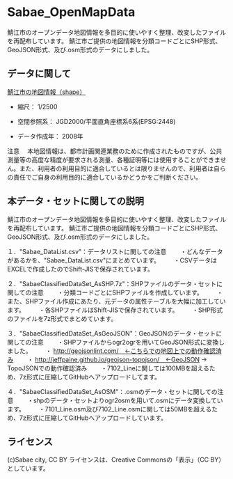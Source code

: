Sabae_OpenMapData
=================

鯖江市のオープンデータ地図情報を多目的に使いやすく整理、改変したファイルを再配布しています。
鯖江市ご提供の地図情報を分類コードごとにSHP形式、GeoJSON形式、及び.osm形式のデータにしました。


データに関して
--------------
[鯖江市の地図情報（shape）](http://www.city.sabae.fukui.jp/pageview.html?id=13892)

* 縮尺： 1/2500

* 空間参照系： JGD2000/平面直角座標系6系(EPSG:2448)

* データ作成年： 2008年


注意
　本地図情報は、都市計画関連業務のために作成されたものですが、公共測量等の高度な精度が要求される測量、各種証明等には使用することができません。また、利用者の利用目的に適合しているとは限りませんので、利用者は自らの責任でご自身の利用目的に適合しているかどうかをご判断ください。





本データ・セットに関しての説明
------------------------------
  鯖江市のオープンデータ地図情報を多目的に使いやすく整理、改変したファイルを再配布しています。
  鯖江市ご提供の地図情報を分類コードごとにSHP形式、GeoJSON形式、及び.osm形式のデータにしました。

  １．"Sabae_DataList.csv"：データリストに関しての注意
  　　・どんなデータがあるかを、"Sabae_DataList.csv"にまとめています。
  　　・CSVデータはEXCELで作成したのでShift-JISで保存されています。

  ２．"SabaeClassifiedDataSet_AsSHP.7z"：SHPファイルのデータ・セットに関しての注意
  　　・分類コードごとにSHPファイルを作成しています。
  　　・また、SHPファイル作成にあたり、元データの属性テーブルを大幅に加工しています。
  　　・各SHPファイルはShift-JISで保存されています。
  　　・SHP形式のファイルを7z形式でまとめています。

  ３．"SabaeClassifiedDataSet_AsGeoJSON"：GeoJSONのデータ・セットに関しての注意
  　　・SHPファイルからogr2ogrを用いてGeoJSON形式に変換しました。
  　　・ http://geojsonlint.com/　←こちらでの地図上での動作確認済み
  　　・ http://jeffpaine.github.io/geojson-topojson/　←GeoJSON -> TopoJSONでの動作確認済み
  　　・7102_Lineに関しては100MBを超えるため、7z形式に圧縮してGitHubへアップロードしてます。

  ４．"SabaeClassifiedDataSet_AsOSM"：.osmのデータ・セットに関しての注意
  　　・shpのデータ・セットよりogr2osmを用いて.osmにデータ変換しています。
  　　・7101_Line.osm及び7102_Line.osmに関しては50MBを超えるため、7z形式に圧縮してGitHubへアップロードしています。

ライセンス
----------
(c)Sabae city, CC BY 
ライセンスは、Creative Commonsの「表示」（CC BY）としています。

